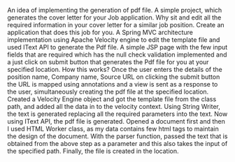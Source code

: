 An idea of implementing the generation of pdf file. A simple project, which generates the cover letter for your Job application. Why sit and edit all the required information in your cover letter for a similar job position. Create an application that does this job for you.
A Spring MVC architecture implementation using Apache Velocity engine to edit the template file and used IText API to generate the Pdf file.
A simple JSP page with the few input fields that are required which has the null check validation implemented and a just click on submit button that generates the Pdf file for you at your specified location.
How this works?
Once the user enters the details of the position name, Company name, Source URL on clicking the submit button the URL is mapped using annotations and a view is sent as a response to the user, simultaneously creating the pdf file at the specified location.
Created a Velocity Engine object and got the template file from the class path, and added all the data in to the velocity context. Using String Writer, the text is generated replacing all the required parameters into the text.
Now using IText API, the pdf file is generated. Opened a document first and then I used HTML Worker class, as my data contains few html tags to maintain the design of the document. With the parser function, passed the text that is obtained from the above step as a parameter and this also takes the input of the specified path. Finally, the file is created in the location.


